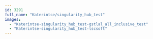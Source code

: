 ```yaml
---
id: 3291
full_name: "Katerintse/singularity_hub_test"
images: 
  - "Katerintse-singularity_hub_test-gstlal_all_inclusive_test"
  - "Katerintse-singularity_hub_test-lscsoft"
---
```

